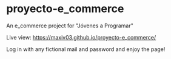 # proyecto-e_commerce
An e_commerce project for "Jóvenes a Programar"

Live view: https://maxiv03.github.io/proyecto-e_commerce/

Log in with any fictional mail and password and enjoy the page!

